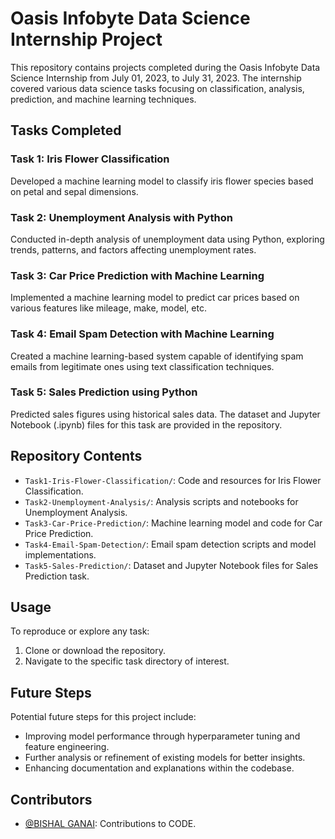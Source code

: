 # Oasis Infobyte Data Science Internship Project

This repository contains projects completed during the Oasis Infobyte Data Science Internship from July 01, 2023, to July 31, 2023. The internship covered various data science tasks focusing on classification, analysis, prediction, and machine learning techniques.

## Tasks Completed

### Task 1: Iris Flower Classification
Developed a machine learning model to classify iris flower species based on petal and sepal dimensions.

### Task 2: Unemployment Analysis with Python
Conducted in-depth analysis of unemployment data using Python, exploring trends, patterns, and factors affecting unemployment rates.

### Task 3: Car Price Prediction with Machine Learning
Implemented a machine learning model to predict car prices based on various features like mileage, make, model, etc.

### Task 4: Email Spam Detection with Machine Learning
Created a machine learning-based system capable of identifying spam emails from legitimate ones using text classification techniques.

### Task 5: Sales Prediction using Python
Predicted sales figures using historical sales data. The dataset and Jupyter Notebook (.ipynb) files for this task are provided in the repository.

## Repository Contents

- `Task1-Iris-Flower-Classification/`: Code and resources for Iris Flower Classification.
- `Task2-Unemployment-Analysis/`: Analysis scripts and notebooks for Unemployment Analysis.
- `Task3-Car-Price-Prediction/`: Machine learning model and code for Car Price Prediction.
- `Task4-Email-Spam-Detection/`: Email spam detection scripts and model implementations.
- `Task5-Sales-Prediction/`: Dataset and Jupyter Notebook files for Sales Prediction task.

## Usage

To reproduce or explore any task:

1. Clone or download the repository.
2. Navigate to the specific task directory of interest.

## Future Steps

Potential future steps for this project include:

- Improving model performance through hyperparameter tuning and feature engineering.
- Further analysis or refinement of existing models for better insights.
- Enhancing documentation and explanations within the codebase.

## Contributors

- [@BISHAL GANAI](https://github.com/bishalganai05): Contributions to CODE.

